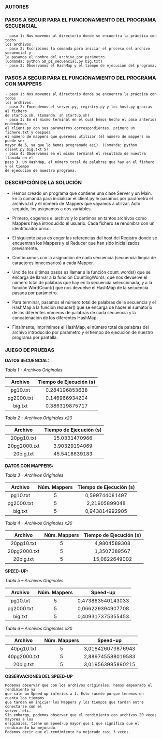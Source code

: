 ﻿### AUTORES


### PASOS A SEGUIR PARA EL FUNCIONAMIENTO DEL PROGRAMA SECUENCIAL

    - paso 1: Nos movemos al directorio donde se encuentra la práctica con todos 
    los archivos.
    - paso 2: Escribimos la comanda para iniciar el proceso del archivo secuencial y 
    le pasamos el nombre del archivo por parámetro. 
    (Comanda: python SD_p1_secuencial.py big.txt)
    - paso 3: Observamos el HashMap y el tiempo de ejecución del programa.

### PASOS A SEGUIR PARA EL FUNCIONAMIENTO DEL PROGRAMA CON MAPPERS

    - paso 1: Nos movemos al directorio donde se encuentra la práctica con todos 
    los archivos.
    - paso 2: Encendemos el server.py, registry.py y los host.py gracias al fichero 
    de startup.sh. (Comanda: sh startup.sh)
    - paso 3: En el mismo terminal en el cual hemos hecho el paso anterios endendemos 
    el client.py con sus parametros correspondientes, primero un fichero.txt y después 
    el número de mappers que queremos utilizar (el número de mappers no puede ser 
    mayor de 5, ya que lo hemos programado así). (Comanda: python client.py big.txt 5)
    - paso 4: Observamos en el mismo terminal el resultado de nuestra llamada en el 
    paso 3. Un HashMap, el número total de palabras que hay en el fichero y el tiempo 
    de ejecución de nuestro programa.

### DESCRIPCIÓN DE LA SOLUCIÓN
- Hemos creado un programa que contiene una clase Server y un Main. En la comanda para inicializar el client.py le pasamos por parámetro el archivo.txt y el número de Mappers que vayamos a utilizar. Acto seguido, los asignamos a dos variables.

- Primero, cogemos el archivo y lo partimos en tantos archivos como Mappers haya introducido el usuario. Cada fichero se renombra con un identificador único.

- El siguiente paso es coger las referencias del host del Registry donde se encuentran los Mappers y el Reducer que han sido inicializados previamente.

- Continuamos con la asignación de cada secuencia (secuencia limpia de caracteres innecesarios) a cada Mapper.

- Uno de los últimos pasos es llamar a la función count_words() que se encarga de llamar a la función CountingWords, que nos devuelve el número total de palabras que hay en la secuencia seleccionada, y a la función WordCount() que nos devuelve el HashMap de la secuencia pasada por parámetro.

- Para terminar, pasamos el número total de palabras de la secuencia y el HashMap a la función reducer() que se encarga de hacer el sumatorio de los diferentes números de palabras de cada secuencia y la concatenación de los diferentes HashMap.

- Finalmente, imprimimos el HashMap, el número total de palabras del archivo introducido por parámetro y el tiempo de ejecución de nuestro programa por pantalla.

### JUEGO DE PRUEBAS
**DATOS SECUENCIAL:**

*Tabla 1 - Archivos Originales*

| Archivo       | Tiempo de Ejecución (s) |
| :------------: | :----------------------: |
| pg10.txt      | 0.284196853638       |
| pg2000.txt  | 0.146966934204       |
| big.txt         | 0.386319875717       |

*Tabla 2 - Archivos Originales x20*

| Archivo       | Tiempo de Ejecución (s) |
| :------------: | :----------------------: |
| 20pg10.txt      | 15.0331470966     |
| 20pg2000.txt  | 3.90329194069     |
| 20big.txt         | 45.5418639183     |

**DATOS CON MAPPERS:**

*Tabla 3 - Archivos Originales*

| Archivo       | Núm. Mappers | Tiempo de Ejecución (s) |
| :------------: | :----------------------: | :----------------------: |
| pg10.txt      | 5 | 0,599744081497     |
| pg2000.txt  | 5 | 2,21905899048       |
| big.txt         | 5 | 0,943814992905     |

*Tabla 4 - Archivos Originales x20*

| Archivo       | Núm. Mappers | Tiempo de Ejecución (s) |
| :------------: | :----------------------: | :----------------------: |
| 20pg10.txt      | 5 | 4,9804589308       |
| 20pg2000.txt  | 5 | 1,3507389567       |
| 20big.txt         | 5 | 15,0822649002       |

**SPEED-UP:**

*Tabla 5 – Archivos Originales*

| Archivo       | Núm. Mappers | Speed-up |
| :------------: | :----------------------: | :----------------------: |
| pg10.txt      | 5 | 0,473863540143033       |
| pg2000.txt  | 5 | 0,066229394907708       |
| big.txt         | 5 | 0,409317375355453       |

*Tabla 6 – Archivos Originales x20*

| Archivo       | Núm. Mappers | Speed-up |
| :------------: | :----------------------: | :----------------------: |
| 40pg10.txt      | 5 | 3,018426073876943       |
| 40pg2000.txt  | 5 | 2,889745588019583       |
| 20big.txt         | 5 | 3,019563985890215       |

**OBSERVACIONES DEL SPEED-UP**

    Podemos observar que con los archivos originales, hemos empeorado el rendimiento ya
    que sale un Speed-up inferios a 1. Esto sucede porque tenemos en cuenta los tiempos
    que tardan en iniciar los Mappers y los tiempos que tardan entre conectarse con el
    server, etc.
    Sin embargo, podemos observar que el rendimiento con archivos 20 veces mayores a los
    originales, tiene un Speed-up mayor que 1 que significa que el rendimiento ha mejorado.
    Podemos decir que el rendimiento ha mejorado casi 3 veces.


